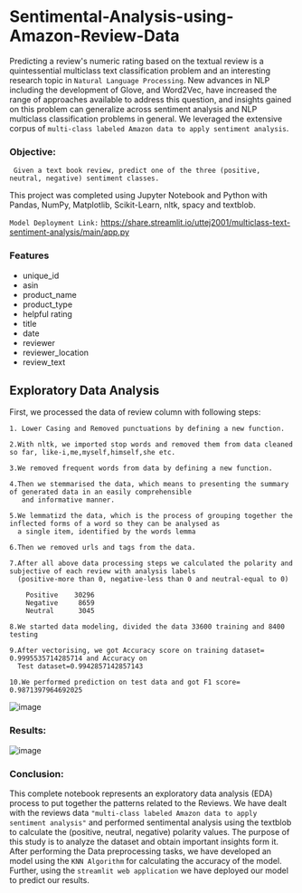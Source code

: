 # Sentimental-Analysis-using-Amazon-Review-Data

Predicting a review's numeric rating based on the textual review is a quintessential multiclass text classification problem and an interesting research topic in ```Natural Language Processing```. New advances in NLP including the development of Glove, and Word2Vec, have increased the range of approaches available to address this question, and insights gained on this problem can generalize across sentiment analysis and NLP multiclass classification problems in general. We leveraged the extensive corpus of ```multi-class labeled Amazon data to apply sentiment analysis```.

### Objective:
     Given a text book review, predict one of the three (positive, neutral, negative) sentiment classes.

This project was completed using Jupyter Notebook and Python with Pandas, NumPy, Matplotlib, Scikit-Learn, nltk, spacy and textblob.

`Model Deployment Link:`
  https://share.streamlit.io/uttej2001/multiclass-text-sentiment-analysis/main/app.py


### Features
- unique_id
- asin
- product_name
- product_type
- helpful	rating
- title
- date
- reviewer
- reviewer_location
- review_text

## Exploratory Data Analysis

First, we processed the data of review column with following steps:

    1. Lower Casing and Removed punctuations by defining a new function.
    
    2.With nltk, we imported stop words and removed them from data cleaned so far, like-i,me,myself,himself,she etc.
    
    3.We removed frequent words from data by defining a new function.
    
    4.Then we stemmarised the data, which means to presenting the summary of generated data in an easily comprehensible
       and informative manner.
       
    5.We lemmatizd the data, which is the process of grouping together the inflected forms of a word so they can be analysed as
      a single item, identified by the words lemma
      
    6.Then we removed urls and tags from the data.
    
    7.After all above data processing steps we calculated the polarity and subjective of each review with analysis labels 
      (positive-more than 0, negative-less than 0 and neutral-equal to 0)
      
        Positive    30296
        Negative     8659
        Neutral      3045
        
    8.We started data modeling, divided the data 33600 training and 8400 testing 
    
    9.After vectorising, we got Accuracy score on training dataset= 0.9995535714285714 and Accuracy on 
      Test dataset=0.9942857142857143
      
    10.We performed prediction on test data and got F1 score= 0.9871397964692025
    
    
![image](https://user-images.githubusercontent.com/72940291/148496085-363e4c29-b46e-4242-a227-c1dfa9f9e1e3.png)
    
  ### Results:
![image](https://user-images.githubusercontent.com/72940291/148496264-c40e2ac4-54d7-4267-af29-43d72a259682.png)

 ### Conclusion:       
   This complete notebook represents an exploratory data analysis (EDA) process to put together the patterns related to the Reviews. We have dealt with the reviews data `"multi-class labeled Amazon data to apply sentiment analysis"` and performed sentimental analysis using the textblob to calculate the (positive, neutral, negative) polarity values.  The purpose of this study is to analyze the dataset and obtain important insights form it. After performing the Data preprocessing tasks, we have developed an model using the `KNN Algorithm` for calculating the accuracy of the model. Further, using the `streamlit web application` we have deployed our model to predict our results.

